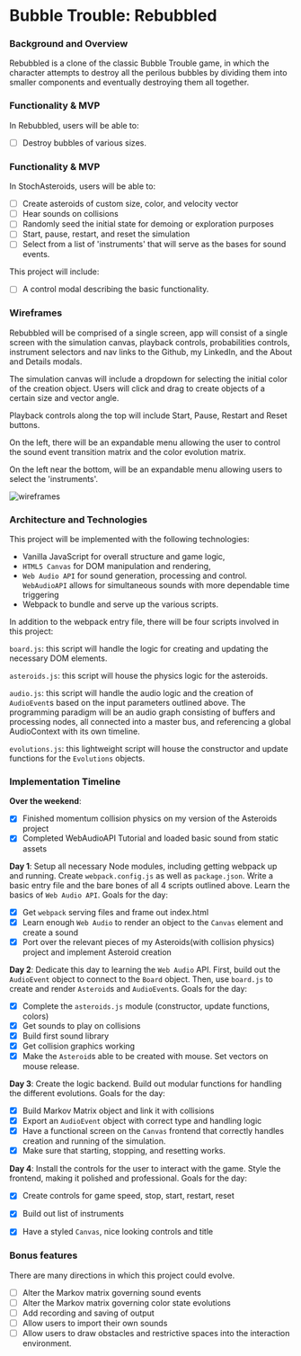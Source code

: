# Bubble Trouble: Rebubbled

### Background and Overview

Rebubbled is a clone of the classic Bubble Trouble game, in which the character attempts to destroy all the perilous bubbles by dividing them into smaller components and eventually destroying them all together.

### Functionality & MVP  

In Rebubbled, users will be able to:

- [ ] Destroy bubbles of various sizes.

### Functionality & MVP  

In StochAsteroids, users will be able to:

- [ ] Create asteroids of custom size, color, and velocity vector
- [ ] Hear sounds on collisions
- [ ] Randomly seed the initial state for demoing or exploration purposes
- [ ] Start, pause, restart, and reset the simulation
- [ ] Select from a list of 'instruments' that will serve as the bases for sound events.

This project will include:

- [ ] A control modal describing the basic functionality.

### Wireframes

Rebubbled will be comprised of a single screen,  app will consist of a single screen with the simulation canvas, playback controls, probabilities controls, instrument selectors and nav links to the Github, my LinkedIn, and the About and Details modals.  

The simulation canvas will include a dropdown for selecting the initial color of the creation object. Users will click and drag to create objects of a certain size and vector angle.

Playback controls along the top will include Start, Pause, Restart and Reset buttons.

On the left, there will be an expandable menu allowing the user to control the sound event transition matrix and the color evolution matrix.

On the left near the bottom, will be an expandable menu allowing users to select the 'instruments'.

![wireframes](js_wireframes.png)

### Architecture and Technologies

This project will be implemented with the following technologies:

- Vanilla JavaScript for overall structure and game logic,
- `HTML5 Canvas` for DOM manipulation and rendering,
- `Web Audio API` for sound generation, processing and control. `WebAudioAPI` allows for simultaneous sounds with more dependable time triggering
- Webpack to bundle and serve up the various scripts.

In addition to the webpack entry file, there will be four scripts involved in this project:

`board.js`: this script will handle the logic for creating and updating the necessary DOM elements.

`asteroids.js`: this script will house the physics logic for the asteroids.

`audio.js`: this script will handle the audio logic and the creation of `AudioEvent`s based on the input parameters outlined above. The programming paradigm will be an audio graph consisting of buffers and processing nodes, all connected into a master bus, and referencing a global AudioContext with its own timeline.

`evolutions.js`: this lightweight script will house the constructor and update functions for the `Evolutions` objects.  

### Implementation Timeline

**Over the weekend**:
- [x] Finished momentum collision physics on my version of the Asteroids project
- [x] Completed WebAudioAPI Tutorial and loaded basic sound from static assets

**Day 1**: Setup all necessary Node modules, including getting webpack up and running.  Create `webpack.config.js` as well as `package.json`.  Write a basic entry file and the bare bones of all 4 scripts outlined above.  Learn the basics of `Web Audio API`.  Goals for the day:

- [x] Get `webpack` serving files and frame out index.html
- [x] Learn enough `Web Audio` to render an object to the `Canvas` element and create a sound
- [x] Port over the relevant pieces of my Asteroids(with collision physics) project and implement Asteroid creation

**Day 2**: Dedicate this day to learning the `Web Audio` API.  First, build out the `AudioEvent` object to connect to the `Board` object.  Then, use `board.js` to create and render `Asteroid`s and `AudioEvent`s. Goals for the day:

- [x] Complete the `asteroids.js` module (constructor, update functions, colors)
- [x] Get sounds to play on collisions
- [x] Build first sound library
- [x] Get collision graphics working
- [x] Make the `Asteroid`s able to be created with mouse. Set vectors on mouse release.

**Day 3**: Create the logic backend. Build out modular functions for handling the different evolutions. Goals for the day:

- [x] Build Markov Matrix object and link it with collisions
- [x] Export an `AudioEvent` object with correct type and handling logic
- [x] Have a functional screen on the `Canvas` frontend that correctly handles creation and running of the simulation.
- [x] Make sure that starting, stopping, and resetting works.

**Day 4**: Install the controls for the user to interact with the game. Style the frontend, making it polished and professional. Goals for the day:

- [x] Create controls for game speed, stop, start, restart, reset
- [x] Build out list of instruments
- [x] Have a styled `Canvas`, nice looking controls and title


### Bonus features

There are many directions in which this project could evolve.

- [ ] Alter the Markov matrix governing sound events
- [ ] Alter the Markov matrix governing color state evolutions
- [ ] Add recording and saving of output
- [ ] Allow users to import their own sounds
- [ ] Allow users to draw obstacles and restrictive spaces into the interaction environment.
